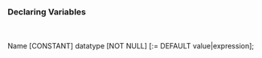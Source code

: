 <h3>Declaring Variables</h3><br>
<br>
Name [CONSTANT] datatype [NOT NULL] [:= DEFAULT value|expression];<br>

